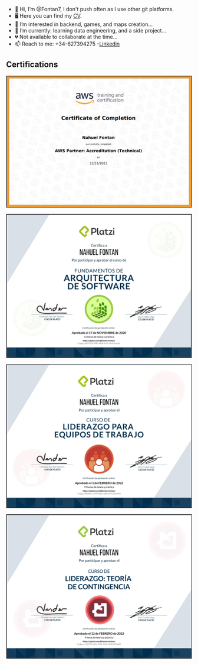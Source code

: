 - 👋 Hi, I’m @Fontan7, I don't push often as I use other git platforms.
- 🖥️ Here you can find my [CV](assets/CvPRO.pdf).
- 👀 I’m interested in backend, games, and maps creation...
- 🌱 I’m currently: learning data engineering, and a side project...
- 💔 Not available to collaborate at the time...
- 📫 Reach to me: +34-627394275 -[Linkedin](https://www.linkedin.com/in/nahuel-fontan-02839715a/)

<!---
Fontan7/Fontan7 is a ✨ special ✨ repository because its `README.md` (this file) appears on your GitHub profile.
You can click the Preview link to take a look at your changes.
--->

## Certifications
![aws](assets/image-1.png)

![software-arch](assets/image-3.png)

![team-leadership](assets/image.png)

![leadership-contingency](assets/image-2.png)